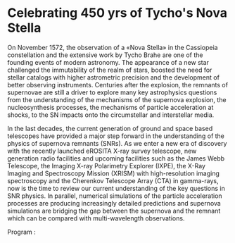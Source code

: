 #  Celebrating 450 yrs of Tycho's Nova Stella 


On November 1572, the observation of a «Nova Stella» in the Cassiopeia constellation and the extensive work by Tycho Brahe are one of the founding events of modern astronomy. The appearance of a new star challenged the immutability of the realm of stars, boosted the need for stellar catalogs with higher astrometric precision and the development of better observing instruments. Centuries after the explosion, the remnants of supernovae are still a driver to explore many key astrophysics questions from the understanding of the mechanisms of the supernova explosion, the nucleosynthesis processes, the mechanisms of particle acceleration at shocks, to the SN impacts onto the circumstellar and interstellar media.

In the last decades, the current generation of ground and space based telescopes have provided a major step forward in the understanding of the physics of supernova remnants (SNRs). As we enter a new era of discovery with the recently launched eROSITA X-ray survey telescope, new generation radio facilities and upcoming facilities such as the James Webb Telescope, the Imaging X-ray Polarimetry Explorer (IXPE), the X-Ray Imaging and Spectroscopy Mission (XRISM) with high-resolution imaging spectroscopy and the Cherenkov Telescope Array (CTA) in gamma-rays, now is the time to review our current understanding of the key questions in SNR physics. In parallel, numerical simulations of the particle acceleration processes are producing increasingly detailed predictions and supernova simulations are bridging the gap between the supernova and the remnant which can be compared with multi-wavelength observations.

Program :

